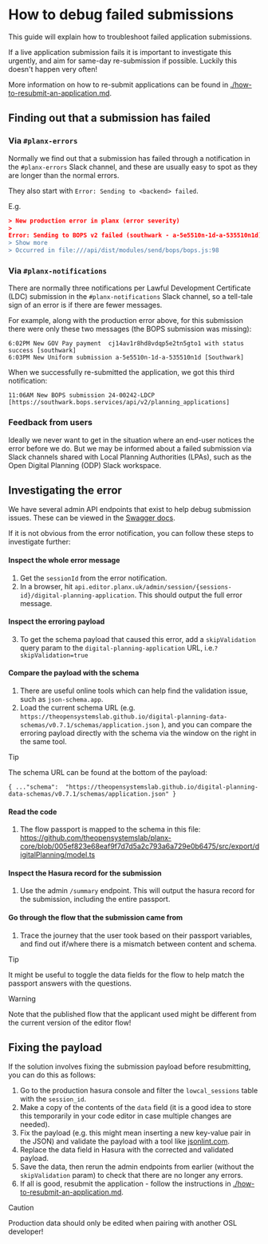 # How to debug failed submissions

This guide will explain how to troubleshoot failed application submissions. 

If a live application submission fails it is important to  investigate this urgently, and aim for same-day re-submission if possible. Luckily this doesn't happen very often! 

More information on how to re-submit applications can be found in [./how-to-resubmit-an-application.md](./how-to-resubmit-an-application.md).

## Finding out that a submission has failed

### Via `#planx-errors`

Normally we find out that a submission has failed through a notification in the `#planx-errors` Slack channel, and these are usually easy to spot as they are longer than the normal errors. 

They also start with `Error: Sending to <backend> failed`.

E.g.

```json
> New production error in planx (error severity)
>
Error: Sending to BOPS v2 failed (southwark - a-5e5510n-1d-a-535510n1d): Error: Invalid DigitalPlanning payload for session a-5e5510n-1d-a-535510n1d. Errors: [   {     "instancePath": "/data/applicant/ownership/owners/0",     "schemaPath": "#/required",     "keyword": "required",     "params": {       "missingProperty": "noticeGiven"     },     "message": "must have required property 'noticeGiven'"   },   {     "instancePath": "/data/applicant/ownership/owners/0",     "schemaPath": "#/required",     "keyword": "required",     "params": {       "missingProperty": "noNoticeReason"     },     "message": "must have required property 'noNoticeReason'"   },   {     "instancePath": "/data/applicant/ownership/ow… 
> Show more
> Occurred in file:///api/dist/modules/send/bops/bops.js:98

```

### Via `#planx-notifications`

There are normally three notifications per Lawful Development Certificate (LDC) submission in the `#planx-notifications` Slack channel, so a tell-tale sign of an error is if there are fewer messages. 

For example, along with the production error above, for this submission there were only these two messages (the BOPS submission was missing):

```
6:02PM New GOV Pay payment  cj14av1r8hd8vdqp5e2tn5gto1 with status success [southwark]
6:03PM New Uniform submission a-5e5510n-1d-a-535510n1d [Southwark]
```

When we successfully re-submitted the application, we got this third notification:

```
11:06AM New BOPS submission 24-00242-LDCP [https://southwark.bops.services/api/v2/planning_applications]
```

### Feedback from users

Ideally we never want to get in the situation where an end-user notices the error before we do. But we may be informed about a failed submission via Slack channels shared with Local Planning Authorities (LPAs), such as the Open Digital Planning (ODP) Slack workspace.

## Investigating the error

We have several admin API endpoints that exist to help debug submission issues. These can be viewed in the [Swagger docs](https://api.editor.planx.uk/docs/#/admin).

If it is not obvious from the error notification, you can follow these steps to investigate further:

#### Inspect the whole error message

1. Get the `sessionId` from the error notification.
2. In a browser, hit `api.editor.planx.uk/admin/session/{sessions-id}/digital-planning-application`. This should output the full error message.

#### Inspect the erroring payload
3. To get the schema payload that caused this error, add a `skipValidation` query param to the `digital-planning-application` URL, i.e.`?skipValidation=true`

#### Compare the payload with the schema
1. There are useful online tools which can help find the validation issue, such as `json-schema.app`. 
2. Load the current schema URL (e.g. `https://theopensystemslab.github.io/digital-planning-data-schemas/v0.7.1/schemas/application.json` ), and you can compare the erroring payload directly with the schema via the window on the right in the same tool. 

> [!TIP]
> The schema URL can be found at the bottom of the payload:
>
> `{ ..."schema":  "https://theopensystemslab.github.io/digital-planning-data-schemas/v0.7.1/schemas/application.json" }`

#### Read the code
1. The flow passport is mapped to the schema in this file: https://github.com/theopensystemslab/planx-core/blob/005ef823e68eaf9f7d7d5a2c793a6a729e0b6475/src/export/digitalPlanning/model.ts

#### Inspect the Hasura record for the submission
1. Use the admin `/summary` endpoint. This will output the hasura record for the submission, including the entire passport.

#### Go through the flow that the submission came from 
1. Trace the journey that the user took based on their passport variables, and find out if/where there is a mismatch between content and schema.

> [!TIP]
> It might be useful to toggle the data fields for the flow to help match the passport answers with the questions.

> [!WARNING]
> Note that the published flow that the applicant used might be different from the current version of the editor flow!

## Fixing the payload

If the solution involves fixing the submission payload before resubmitting, you can do this as follows: 

1. Go to the production hasura console and filter the `lowcal_sessions` table with the `session_id`. 
2. Make a copy of the contents of the `data` field (it is a good idea to store this temporarily in your code editor in case multiple changes are needed).
3. Fix the payload (e.g. this might mean inserting a new key-value pair in the JSON) and validate the payload with a tool like [jsonlint.com](jsonlint.com).
4. Replace the data field in Hasura with the corrected and validated payload.
5. Save the data, then rerun the admin endpoints from earlier (without the `skipValidation` param) to check that there are no longer any errors.
6. If all is good, resubmit the application - follow the instructions in [./how-to-resubmit-an-application.md](./how-to-resubmit-an-application.md).

> [!CAUTION]
> Production data should only be edited when pairing with another OSL developer!
